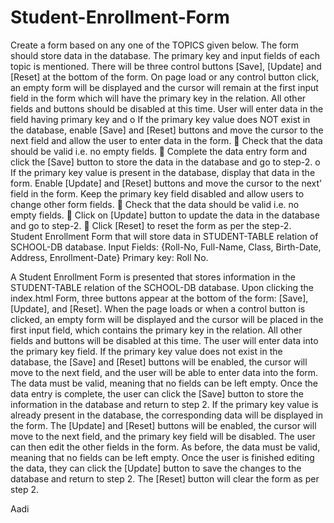 # Student-Enrollment-Form
Create a form based on any one of the TOPICS given below. The form should store data in the database. The primary key and input fields of each topic is mentioned.
There will be three control buttons [Save], [Update] and [Reset] at the bottom of the form. On page load or any control button click, an empty form will be displayed and the cursor will remain at the first input field in the form which will have the primary key in the relation. All other fields and buttons should be disabled at this time.
User will enter data in the field having primary key and
o If the primary key value does NOT exist in the database, enable [Save] and [Reset] buttons and move the cursor to the next field and allow the user to enter data in the form.
 Check that the data should be valid i.e. no empty fields.
 Complete the data entry form and click the [Save] button to store the data in the database and go to step-2.
o If the primary key value is present in the database, display that data in the form. Enable [Update] and [Reset] buttons and move the cursor to the next' field in the form. Keep the primary key field disabled and allow users to change other form fields.
 Check that the data should be valid i.e. no empty fields.
 Click on [Update] button to update the data in the database and go to step-2.
 Click [Reset] to reset the form as per the step-2.
Student Enrollment Form that will store data in STUDENT-TABLE relation of SCHOOL-DB database.
Input Fields: {Roll-No, Full-Name, Class, Birth-Date, Address, Enrollment-Date}
Primary key: Roll No.



A Student Enrollment Form is presented that stores information in the STUDENT-TABLE relation of the SCHOOL-DB database. Upon clicking the index.html Form, three buttons appear at the bottom of the form: [Save], [Update], and [Reset]. When the page loads or when a control button is clicked, an empty form will be displayed and the cursor will be placed in the first input field, which contains the primary key in the relation. All other fields and buttons will be disabled at this time. The user will enter data into the primary key field. If the primary key value does not exist in the database, the [Save] and [Reset] buttons will be enabled, the cursor will move to the next field, and the user will be able to enter data into the form. The data must be valid, meaning that no fields can be left empty. Once the data entry is complete, the user can click the [Save] button to store the information in the database and return to step 2. If the primary key value is already present in the database, the corresponding data will be displayed in the form. The [Update] and [Reset] buttons will be enabled, the cursor will move to the next field, and the primary key field will be disabled. The user can then edit the other fields in the form. As before, the data must be valid, meaning that no fields can be left empty. Once the user is finished editing the data, they can click the [Update] button to save the changes to the database and return to step 2. The [Reset] button will clear the form as per step 2.



Aadi

